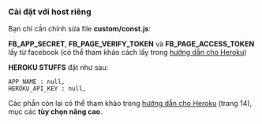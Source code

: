 ### Cài đặt với host riêng

Bạn chỉ cần chỉnh sửa file **custom/const.js**:

**FB_APP_SECRET**, **FB_PAGE_VERIFY_TOKEN** và **FB_PAGE_ACCESS_TOKEN** lấy từ facebook (có thể tham khảo cách lấy trong [hướng dẫn cho Heroku](https://raw.githubusercontent.com/ngxson/chatbot-cnh/master/readme/1-TUT-CHATBOT-CNH.pdf))

**HEROKU STUFFS** đặt như sau:

```
APP_NAME : null,
HEROKU_API_KEY : null,
```

Các phần còn lại có thể tham khảo trong [hướng dẫn cho Heroku](https://raw.githubusercontent.com/ngxson/chatbot-cnh/master/readme/1-TUT-CHATBOT-CNH.pdf) (trang 14), mục các **tùy chọn nâng cao**.
